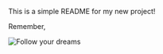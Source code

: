 This is a simple README for my new project!

Remember,

![Follow your dreams](http://i.giphy.com/9fn7ogiJHmYG4.gif)
